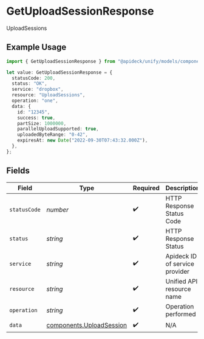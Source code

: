 # GetUploadSessionResponse

UploadSessions

## Example Usage

```typescript
import { GetUploadSessionResponse } from "@apideck/unify/models/components";

let value: GetUploadSessionResponse = {
  statusCode: 200,
  status: "OK",
  service: "dropbox",
  resource: "UploadSessions",
  operation: "one",
  data: {
    id: "12345",
    success: true,
    partSize: 1000000,
    parallelUploadSupported: true,
    uploadedByteRange: "0-42",
    expiresAt: new Date("2022-09-30T07:43:32.000Z"),
  },
};
```

## Fields

| Field                                                                | Type                                                                 | Required                                                             | Description                                                          | Example                                                              |
| -------------------------------------------------------------------- | -------------------------------------------------------------------- | -------------------------------------------------------------------- | -------------------------------------------------------------------- | -------------------------------------------------------------------- |
| `statusCode`                                                         | *number*                                                             | :heavy_check_mark:                                                   | HTTP Response Status Code                                            | 200                                                                  |
| `status`                                                             | *string*                                                             | :heavy_check_mark:                                                   | HTTP Response Status                                                 | OK                                                                   |
| `service`                                                            | *string*                                                             | :heavy_check_mark:                                                   | Apideck ID of service provider                                       | dropbox                                                              |
| `resource`                                                           | *string*                                                             | :heavy_check_mark:                                                   | Unified API resource name                                            | UploadSessions                                                       |
| `operation`                                                          | *string*                                                             | :heavy_check_mark:                                                   | Operation performed                                                  | one                                                                  |
| `data`                                                               | [components.UploadSession](../../models/components/uploadsession.md) | :heavy_check_mark:                                                   | N/A                                                                  |                                                                      |
